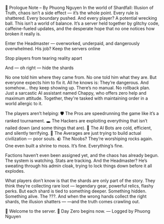 📄 Prologue Note – By Phuong Nguyen
In the world of Shardfall: Illusion of Truth, chaos isn’t a side effect — it’s the whole point.
Every rule is shattered. Every boundary pushed.
 And every player? A potential wrecking ball.
This isn’t a world of balance.
 It’s a server held together by glitchy code, caffeine-fueled updates, and the desperate hope that no one notices how broken it really is.

Enter the Headmaster — overworked, underpaid, and dangerously overwhelmed.
His job?
Keep the servers online


Stop players from tearing reality apart


And — oh right — hide the shards


No one told him where they came from.
 No one told him what they are.
 But everyone expects him to fix it.
All he knows is:
 They’re dangerous.
 And somehow… they keep showing up.
There’s no manual.
 No rollback plan.
 Just a sarcastic AI assistant named Chappy, who offers zero help and maximum attitude.
Together, they're tasked with maintaining order in a world allergic to it.

The players aren’t helping:
🛡️ The Pros are speedrunning the game like it’s a ranked tournament.
 🕳️ The Hackers are exploiting everything that isn’t nailed down (and some things that are).
 🤖 The AI Bots are cold, efficient, and silently terrifying.
 🧱 The Averages are just trying to build actual civilization — poor souls.
 🪨 The Noobs?
 They’re worshiping rocks again.
 One even built a shrine to moss.
It’s fine. Everything’s fine.

Factions haven’t even been assigned yet, and the chaos has already begun.
 The system is watching.
 Stats are tracking.
 And the Headmaster?
 He’s sweating through his admin cloak, trying to lock things down before it all explodes.

What players don’t know is that the shards are only part of the story.
They think they’re collecting rare loot — legendary gear, powerful relics, flashy perks.
 But each shard is tied to something deeper.
 Something hidden.
 Something alive.
The ???.
And when the wrong hands collect the right shards, the illusion shatters —
 —and the truth comes crawling out.

📡 Welcome to the server.
📅 Day Zero begins now.
— Logged by Phuong Nguyen
